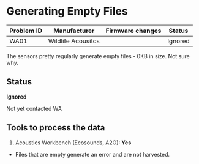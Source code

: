 # Generating Empty Files

|Problem ID | Manufacturer      | Firmware changes | Status              |
|-----------|-------------------|------------------|---------------------|
|WA01         |Wildlife Acousitcs |                  |   Ignored     |

The sensors pretty regularly generate empty files - 0KB in size. Not sure why.

## Status

**Ignored**

Not yet contacted WA

## Tools to process the data

1. Acoustics Workbench (Ecosounds, A2O): **Yes**
- Files that are empty generate an error and are not 
harvested.
